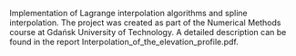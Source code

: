 Implementation of Lagrange interpolation algorithms and spline interpolation. 
The project was created as part of the Numerical Methods course at Gdańsk University of Technology. 
A detailed description can be found in the report Interpolation_of_the_elevation_profile.pdf.







